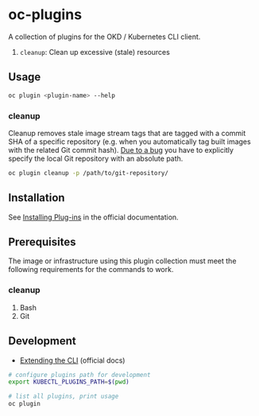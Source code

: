 oc-plugins
==========

A collection of plugins for the OKD / Kubernetes CLI client.

1. `cleanup`: Clean up excessive (stale) resources

Usage
-----

```bash
oc plugin <plugin-name> --help
```

### cleanup

Cleanup removes stale image stream tags that are tagged with a commit SHA of
a specific repository (e.g. when you automatically tag built images with the
related Git commit hash). [Due to a bug](https://github.com/kubernetes/kubernetes/issues/55708)
you have to explicitly specify the local Git repository with an absolute path.

```bash
oc plugin cleanup -p /path/to/git-repository/
```

Installation
------------

See [Installing Plug-ins](
https://docs.openshift.com/container-platform/3.9/cli_reference/extend_cli.html#cli-installing-plugins
) in the official documentation.

Prerequisites
-------------

The image or infrastructure using this plugin collection must meet the
following requirements for the commands to work.

### cleanup

1. Bash
1. Git

Development
-----------

- [Extending the CLI](https://docs.openshift.com/container-platform/3.9/cli_reference/extend_cli.html)
  (official docs)

```bash
# configure plugins path for development
export KUBECTL_PLUGINS_PATH=$(pwd)

# list all plugins, print usage
oc plugin
```
